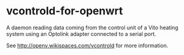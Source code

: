 vcontrold-for-openwrt
=====================
A daemon reading data coming from the control unit of a Vito heating system using an Optolink adapter connected to a serial port.

See http://openv.wikispaces.com/vcontrold for more information.
